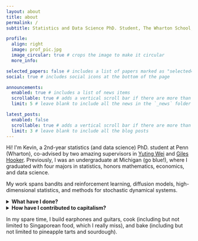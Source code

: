 ```yaml
---
layout: about
title: about
permalink: /
subtitle: Statistics and Data Science PhD. Student, The Wharton School, University of Pennsylvania

profile:
  align: right
  image: prof_pic.jpg
  image_circular: true # crops the image to make it circular
  more_info: 

selected_papers: false # includes a list of papers marked as "selected={true}"
social: true # includes social icons at the bottom of the page

announcements:
  enabled: true # includes a list of news items
  scrollable: true # adds a vertical scroll bar if there are more than 3 news items
  limit: 5 # leave blank to include all the news in the `_news` folder

latest_posts:
  enabled: false
  scrollable: true # adds a vertical scroll bar if there are more than 3 new posts items
  limit: 3 # leave blank to include all the blog posts
---
```


Hi! I'm Kevin, a 2nd-year statistics (and data science) PhD. student at Penn (Wharton), co-advised by two amazing supervisors in [Yuting Wei](https://yutingwei.github.io) and [Giles Hooker](https://gileshooker.com). Previously, I was an undergraduate at Michigan (go blue!), where I graduated with four majors in statistics, honors mathematics, economics, and data science. 

My work spans bandits and reinforcement learning, diffusion models, high-dimensional statistics, and methods for stochastic dynamical systems. 


<details markdown="1">
  <summary markdown="span"> <b> What have I done? </b> </summary>
With collaborators including but not limited to {[Wei Fan](https://scholar.google.com/citations?user=t3HOsqwAAAAJ&hl=en), [Chinmaya Kausik](https://chinmaya-kausik.github.io), [Ziping Xu](https://zipingxu.github.io), [Zhihan Huang](https://scholar.google.com/citations?user=_nDeOvUAAAAJ&hl=en), [Haimo Fang](https://www.linkedin.com/in/haimo-fang-50a085272)} and senior(er) faculty {[Yuting Wei](https://yutingwei.github.io), [Giles Hooker](https://gileshooker.com), [Ambuj Tewari](https://www.ambujtewari.com) and [Edward Ionides](https://ionides.github.io)}:
* **Hybrid reinforcement learning**. If offline RL is analogous to learning by watching, and online RL is analogous to learning by doing, then hybrid RL studies what happens when machines can learn by both watching and doing. We've shown that machines [require fewer data samples]((https://rlj.cs.umass.edu/2024/papers/RLJ_RLC_2024_152.pdf)) under [certain conditions](https://proceedings.neurips.cc/paper_files/paper/2024/hash/d9251dc20346dffe9b6db86dcc6f8cc9-Abstract-Conference.html) when they are allowed to access both offline and online data, and can also achieve computational efficiency speedups in settings like actor-critic methods and diffusion policies. 
* **Actor-critic algorithms and diffusion policies.** We've recently solved an open problem on whether [actor-critic algorithms can be sample-efficient](https://openreview.net/forum?id=1laMy7jPux&noteId=ywb8HMfjXc) in general. This comes with some implications in practice, such as on the efficiency of exact gradients (like with DDPG and TD3) relative to on-policy sampling (like with PPO). In unreleased work submitted to NeurIPS, we show that diffusion policies can indeed achieve sublinear regret.
* **Heterogenous data within sequential decision-making.** [Chinmaya](https://chinmaya-kausik.github.io) and I have a long-running collaboration working on mixtures of sequential decision-making processes. We first tackled the problem of [learning mixtures of Markov chains and MDPs](https://proceedings.mlr.press/v202/kausik23a.html) from logged data in a short oral presentation at ICML 2023. Recently, we use [a similar method](https://openreview.net/forum?id=jMNQaNbjQl) to accelerate the process of personalizing (to a new user) by exploiting low-dimensional structure within high-dimensional embeddings (from other users), amidst heterogeneity in user tastes and preferences.
* **Statistical inference for gradient boosting.** We’ve been developing methods for constructing confidence and prediction intervals for gradient boosting regression, along with hypothesis tests for variable importance. Our approach supports dropout and parallelized bootstrapping by leveraging a key insight: with appropriate (Boulevard-style) regularization, gradient boosting converges to kernel ridge regression. This line of work includes an unreleased NeurIPS submission and two additional papers currently in preparation.
* **Inference for partially-observed Markov processes.** Say you can't fully observe the environment around you, but you have an internal belief on the state of it. Given only a model/simulator for the environment dynamic, and a likelihood for what you observe given your belief, we've [developed improved algorithms](https://arxiv.org/abs/2407.03085) for estimation and inference for the parameters behind the model. Our work has applications to disease modeling, such as a study on [cholera in Haiti](https://journals.plos.org/ploscompbiol/article?id=10.1371/journal.pcbi.1012032), and has spawned a [Python package in development](https://pypi.org/project/pypomp/), for which I wrote [most of the guts](https://github.com/hetankevin/diffPomp). This is a long-running collaboration with [Edward Ionides](https://ionides.github.io) and his lab, since I was an undergraduate at Michigan.
* **Applications to causal inference.** Don't want to get scooped, can elaborate offline. 
</details>

<details markdown="1">
  <summary markdown="span"> <b> How have I contributed to capitalism? </b> </summary>

* **Amazon.** I'm currently working at Amazon as an Applied Scientist intern. I'm part of the MOSS (Materials, Handling, and Equipment Optimization, Systems, and Science) Science team within Amazon Fulfillment Technologies and Robotics. My focus is on continuous-time behavior cloning, dynamics model estimation, and policy learning under sparse observations. This is for optimizing package flow and staffing within the next generation of Amazon fulfillment centers. 
* **Shade.** During my final winter at Michigan and the following summer, I worked with Brandon (co-founder and CEO) and his brother Jonathan to build the core ML/AI systems behind [Shade, an AI-driven platform for managing creative assets](https://shade.inc). Shade serves as an all-in-one hub for media storage, collaboration, and workflow automation. There, Brandon and I delivered features including a text-audio search engine powered by multimodal embeddings, a similar search engine for 3D textures, jersey number recognition, fast online face clustering for facial recognition, and lightweight asset description generation from a small set of tags. I also constructed a framework for fast and lightweight fine-tuning of embeddings for large multimodal models, trained more than a few deep classifiers, and the three of us distilled BLIP -- speeding up inference by over 7 times while maintaining a similar level of performance. 
</details>
  

<!-- <details markdown="1">
  <summary markdown="span"> <b> What am I working on now? </b> </summary>

</details>


<details markdown="1">
  <summary markdown="span"> <b> What am I excited about? </b> </summary>

</details> -->


In my spare time, I build earphones and guitars, cook (including but not limited to Singaporean food, which I really miss), and bake (including but not limited to pineapple tarts and sourdough). 

<!-- 
Put your address / P.O. box / other info right below your picture. You can also disable any of these elements by editing `profile` property of the YAML header of your `_pages/about.md`. Edit `_bibliography/papers.bib` and Jekyll will render your [publications page](/al-folio/publications/) automatically.

Link to your social media connections, too. This theme is set up to use [Font Awesome icons](https://fontawesome.com/) and [Academicons](https://jpswalsh.github.io/academicons/), like the ones below. Add your Facebook, Twitter, LinkedIn, Google Scholar, or just disable all of them. -->
